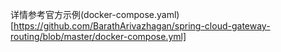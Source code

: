 详情参考官方示例(docker-compose.yaml)[https://github.com/BarathArivazhagan/spring-cloud-gateway-routing/blob/master/docker-compose.yml]